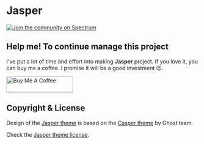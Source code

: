 # Jasper

[![Join the community on Spectrum](https://withspectrum.github.io/badge/badge.svg)](https://spectrum.chat/codecarrot/jasper)

## Help me! To continue manage this project

I've put a lot of time and effort into making **Jasper** project. If you love it, you can buy me a coffee. I promise it will be a good investment 😉.

<a href="https://www.buymeacoffee.com/mittalyashu" target="_blank"><img src="https://www.buymeacoffee.com/assets/img/custom_images/orange_img.png" alt="Buy Me A Coffee" style="height: 41px !important;width: 174px !important;box-shadow: 0px 3px 2px 0px rgba(190, 190, 190, 0.5) !important;-webkit-box-shadow: 0px 3px 2px 0px rgba(190, 190, 190, 0.5) !important;" ></a>

## Copyright & License

Design of the [Jasper theme](https://gitlab.com/mittalyashu/jasper) is based on the [Casper theme](https://github.com/TryGhost/Casper/blob/master/LICENSE) by Ghost team.

Check the [Jasper theme license](https://gitlab.com/mittalyashu/jasper/blob/master/LICENSE).
